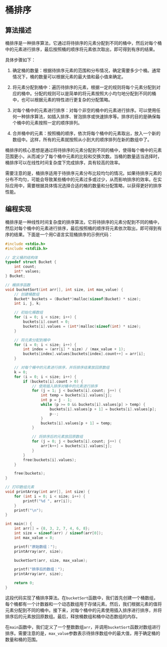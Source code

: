 # 桶排序

## 算法描述

桶排序是一种排序算法，它通过将待排序的元素分配到不同的桶中，然后对每个桶中的元素进行排序，最后按照桶的顺序将元素依次取出，即可得到有序的结果。

具体步骤如下：

1. 确定桶的数量：根据待排序元素的范围和分布情况，确定需要多少个桶。通常情况下，桶的数量可以根据元素的最大值和最小值来确定。

2. 将元素分配到桶中：遍历待排序的元素，根据一定的规则将每个元素分配到对应的桶中。分配的规则可以是简单的将元素按照大小均匀地分配到不同的桶中，也可以根据元素的特性进行更复杂的分配策略。

3. 对每个桶中的元素进行排序：对每个非空的桶中的元素进行排序。可以使用任何一种排序算法，如插入排序、冒泡排序或快速排序等。排序的目的是确保每个桶中的元素按照一定的顺序排列。

4. 合并桶中的元素：按照桶的顺序，依次将每个桶中的元素取出，放入一个新的数组中。这样，所有的元素就按照从小到大的顺序排列在新的数组中了。

桶排序的核心思想是通过将待排序的元素分配到不同的桶中，使得每个桶中的元素范围更小，从而减少了每个桶中元素的比较和交换次数。当桶的数量适当选择时，桶排序可以在线性时间复杂度下完成排序，具有较高的效率。

需要注意的是，桶排序适用于待排序元素分布比较均匀的情况。如果待排序元素的分布不均匀，可能会导致某些桶中的元素过多或过少，从而影响排序的效率。在实际应用中，需要根据具体情况选择合适的桶的数量和分配策略，以获得更好的排序性能。

## 编程实现

桶排序是一种线性时间复杂度的排序算法，它将待排序的元素分配到不同的桶中，然后对每个桶中的元素进行排序，最后按照桶的顺序将元素依次取出，即可得到有序的结果。下面是一个用C语言实现桶排序的示例代码：

```c
#include <stdio.h>
#include <stdlib.h>

// 定义桶的结构体
typedef struct Bucket {
    int count;
    int* values;
} Bucket;

// 桶排序函数
void bucketSort(int arr[], int size, int max_value) {
    // 创建桶数组
    Bucket* buckets = (Bucket*)malloc(sizeof(Bucket) * size);
    int i, j, k;

    // 初始化桶数组
    for (i = 0; i < size; i++) {
        buckets[i].count = 0;
        buckets[i].values = (int*)malloc(sizeof(int) * size);
    }

    // 将元素分配到桶中
    for (i = 0; i < size; i++) {
        int index = (arr[i] * size) / (max_value + 1);
        buckets[index].values[buckets[index].count++] = arr[i];
    }

    // 对每个桶中的元素进行排序，并将排序结果放回原数组
    k = 0;
    for (i = 0; i < size; i++) {
        if (buckets[i].count > 0) {
            // 使用插入排序对桶中的元素进行排序
            for (j = 1; j < buckets[i].count; j++) {
                int temp = buckets[i].values[j];
                int p = j - 1;
                while (p >= 0 && buckets[i].values[p] > temp) {
                    buckets[i].values[p + 1] = buckets[i].values[p];
                    p--;
                }
                buckets[i].values[p + 1] = temp;
            }

            // 将排序后的元素放回原数组
            for (j = 0; j < buckets[i].count; j++) {
                arr[k++] = buckets[i].values[j];
            }
        }
        free(buckets[i].values);
    }

    free(buckets);
}

// 打印数组元素
void printArray(int arr[], int size) {
    for (int i = 0; i < size; i++) {
        printf("%d ", arr[i]);
    }
    printf("\n");
}

int main() {
    int arr[] = {8, 3, 2, 7, 4, 6, 8};
    int size = sizeof(arr) / sizeof(arr[0]);
    int max_value = 8;

    printf("原始数组：");
    printArray(arr, size);

    bucketSort(arr, size, max_value);

    printf("排序后的数组：");
    printArray(arr, size);

    return 0;
}
```

这段代码实现了桶排序算法。在`bucketSort`函数中，我们首先创建一个桶数组，每个桶都有一个计数器和一个动态数组用于存储元素。然后，我们根据元素的值将元素分配到不同的桶中。接下来，对每个桶中的元素使用插入排序进行排序，并将排序后的元素放回原数组。最后，释放桶数组和桶中动态数组的内存。

在`main`函数中，我们定义了一个整数数组`arr`，并调用`bucketSort`函数对数组进行排序。需要注意的是，`max_value`参数表示待排序数组中的最大值，用于确定桶的数量和桶的范围。
